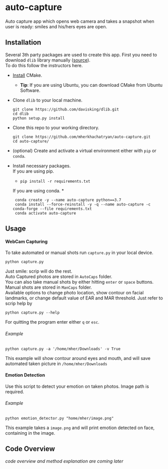 # auto-capture
Auto capture app which opens web camera and takes a snapshot when user is ready: smiles and his/hers eyes are open.


## Installation

Several 3th party packages are used to create this app. First you need to download `dlib` library manually ([source](https://gist.github.com/ageitgey/629d75c1baac34dfa5ca2a1928a7aeaf)). <br> To do this follow the instructors here.<br>
*  [Install](https://cgold.readthedocs.io/en/latest/first-step/installation.html) CMake.
    * **Tip**: If you are using Ubuntu, you can download CMake from Ubuntu Software.
*   Clone `dlib` to your local machine.   
    ```
    git clone https://github.com/davisking/dlib.git
    cd dlib
    python setup.py install
    ``` 

*   Clone this repo to your working directory.
    ```
    git clone https://github.com/mherkhachatryan/auto-capture.git
    cd auto-capture/
    ```
*   (optional) Create and activate a virtual environment either with `pip` or `conda`.
*   Install necessary packages. <br>
    If you are using pip.
    * `pip install -r requirements.txt`
    
    If you are using conda.
    * 
    ```
     conda create -y --name auto-capture python==3.7
     conda install --force-reinstall -y -q --name auto-capture -c conda-forge --file requirements.txt
     conda activate auto-capture
    ```



## Usage
#### WebCam Capturing
To take automated or manual shots run `capture.py` in your local device. <br>
```
python capture.py
```
Just smile: scrip will do the rest.<br>
Auto Captured photos are stored in `AutoCaps` folder. <br>
You can also take manual shots by either hitting `enter` or `space` buttons. Manual shots are stored in `ManCaps` folder.<br>
Available options to change photo location, show contour on facial landmarks, or change default value of 
EAR and MAR threshold. Just refer to scrip help by <br>
```
python capture.py --help
```
For quitting the program enter either `q` or `esc`.

###### Example 
```
python capture.py -a '/home/mher/Downloads' -v True
```
This example will show contour around eyes and mouth, and will save automated taken picture in `/home/mher/Downloads`
#### Emotion Detection
Use this script to detect your emotion on taken photos. Image path is required.<br>
###### Example 
```
python emotion_detector.py "home/mher/image.png" 
```
This example takes a `image.png` and will print emotion detected on face, containing in the image.

## Code Overview
*code overview and method explanation are coming later*